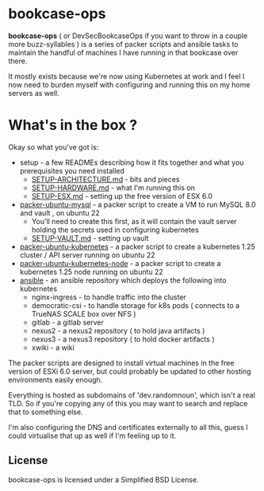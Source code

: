 
# bookcase-ops

**bookcase-ops** ( or DevSecBookcaseOps if you want to throw in a couple more buzz-syllables ) is a series of packer scripts and ansible tasks to maintain the handful of machines I have running in that bookcase over there.

It mostly exists because we're now using Kubernetes at work and I feel I now need to burden myself with configuring and running this on 
my home servers as well.

# What's in the box ?

Okay so what you've got is:

* setup - a few READMEs describing how it fits together and what you prerequisites you need installed
   * [SETUP-ARCHITECTURE.md](setup/SETUP-ARCHITECTURE.md) - bits and pieces
   * [SETUP-HARDWARE.md](setup/SETUP-HARDWARE.md) - what I'm running this on
   * [SETUP-ESX.md](setup/SETUP-ESX.md) - setting up the free version of ESX 6.0
* [packer-ubuntu-mysql](packer-ubuntu-mysql/) - a packer script to create a VM to run MySQL 8.0 and vault , on ubuntu 22
   * You'll need to create this first, as it will contain the vault server holding the secrets used in configuring kubernetes
   * [SETUP-VAULT.md](setup/SETUP-VAULT.md) - setting up vault
* [packer-ubuntu-kubernetes](packer-ubuntu-kubernetes/) - a packer script to create a kubernetes 1.25 cluster / API server running on ubuntu 22
* [packer-ubuntu-kubernetes-node](packer-ubuntu-kubernetes-node/) - a packer script to create a kubernetes 1.25 node running on ubuntu 22
* [ansible](ansible/README.md) - an ansible repository which deploys the following into kubernetes
   * nginx-ingress - to handle traffic into the cluster
   * democratic-csi - to handle storage for k8s pods ( connects to a TrueNAS SCALE box over NFS )
   * gitlab - a gitlab server
   * nexus2 - a nexus2 repository ( to hold java artifacts )
   * nexus3 - a nexus3 repository ( to hold docker artifacts )
   * xwiki - a wiki

The packer scripts are designed to install virtual machines in the free version of ESXi 6.0 server, but could probably be updated to other hosting environments easily enough.

Everything is hosted as subdomains of 'dev.randomnoun', which isn't a real TLD. So if you're copying any of this you may want to search and replace that to something else.

I'm also configuring the DNS and certificates externally to all this, guess I could virtualise that up as well if I'm feeling up to it. 

## License

bookcase-ops is licensed under a Simplified BSD License.
